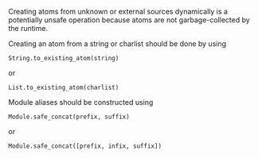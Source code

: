 Creating atoms from unknown or external sources dynamically is a potentially
unsafe operation because atoms are not garbage-collected by the runtime.

Creating an atom from a string or charlist should be done by using

    String.to_existing_atom(string)

or

    List.to_existing_atom(charlist)

Module aliases should be constructed using

    Module.safe_concat(prefix, suffix)

or

    Module.safe_concat([prefix, infix, suffix])

